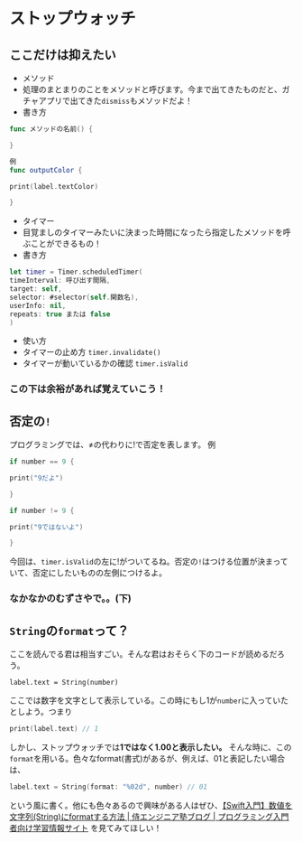 # ストップウォッチ
## ここだけは抑えたい
- メソッド
- 処理のまとまりのことをメソッドと呼びます。今まで出てきたものだと、ガチャアプリで出てきた`dismiss`もメソッドだよ！
- 書き方
```swift
func メソッドの名前() {

}

例
func outputColor {

print(label.textColor)

}
```

- タイマー
- 目覚ましのタイマーみたいに決まった時間になったら指定したメソッドを呼ぶことができるもの！
- 書き方
```swift
let timer = Timer.scheduledTimer(
timeInterval: 呼び出す間隔,
target: self,
selector: #selector(self.関数名),
userInfo: nil,
repeats: true または false
)
```
- 使い方
- タイマーの止め方
`timer.invalidate()`
- タイマーが動いているかの確認
`timer.isValid`

### この下は余裕があれば覚えていこう！

## 否定の`!`
プログラミングでは、≠の代わりに!で否定を表します。
例
```swift
if number == 9 {

print("9だよ")

}
```
```swift
if number != 9 {

print("9ではないよ")

}
```

今回は、`timer.isValid`の左に!がついてるね。否定の`!`はつける位置が決まっていて、否定にしたいものの左側につけるよ。

### なかなかのむずさやで。。(下) 

## `String`の`format`って？

ここを読んでる君は相当すごい。そんな君はおそらく下のコードが読めるだろう。

`label.text = String(number)`

ここでは数字を文字として表示している。この時にもし1が`number`に入っていたとしよう。つまり
```swift
print(label.text) // 1
```

しかし、ストップウォッチでは**1ではなく1.00と表示したい。** そんな時に、この`format`を用いる。色々なformat(書式)があるが、例えば、01と表記したい場合は、
```swift
label.text = String(format: "%02d", number) // 01
```
という風に書く。他にも色々あるので興味がある人はぜひ、[【Swift入門】数値を文字列(String)にformatする方法 | 侍エンジニア塾ブログ | プログラミング入門者向け学習情報サイト](https://www.sejuku.net/blog/34872)
を見てみてほしい！

